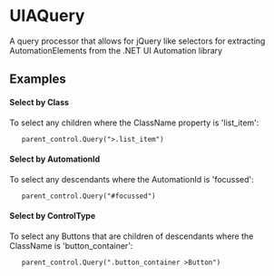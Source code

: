 UIAQuery
========

A query processor that allows for jQuery like selectors for extracting AutomationElements from the .NET UI Automation library

Examples
--------

#### Select by Class #####
 To select any children where the ClassName property is 'list_item': 
       
       parent_control.Query(">.list_item")

#### Select by AutomationId #####
 To select any descendants where the AutomationId is 'focussed': 
       
       parent_control.Query("#focussed")

#### Select by ControlType ####
 To select any Buttons that are children of descendants where the ClassName is 'button_container': 
       
       parent_control.Query(".button_container >Button")